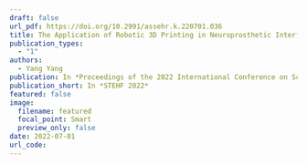 ```yaml
---
draft: false
url_pdf: https://doi.org/10.2991/assehr.k.220701.036
title: The Application of Robotic 3D Printing in Neuroprosthetic Interfaces
publication_types:
  - "1"
authors:
  - Yang Yang
publication: In *Proceedings of the 2022 International Conference on Science and Technology Ethics and Human Future*
publication_short: In *STEHF 2022*
featured: false
image:
  filename: featured
  focal_point: Smart
  preview_only: false
date: 2022-07-01
url_code: 
---
```

